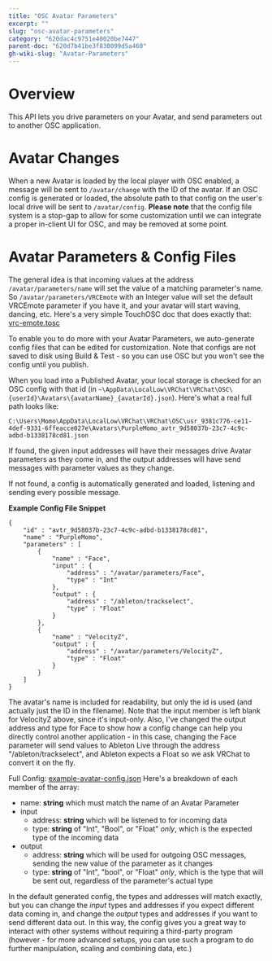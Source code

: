```yaml
---
title: "OSC Avatar Parameters"
excerpt: ""
slug: "osc-avatar-parameters"
category: "620dac4c9751e40020be7447"
parent-doc: "620d7b41be3f830099d5a460"
gh-wiki-slug: "Avatar-Parameters"
---
```

# Overview
This API lets you drive parameters on your Avatar, and send parameters out to another OSC application.

# Avatar Changes
When a new Avatar is loaded by the local player with OSC enabled, a message will be sent to `/avatar/change` with the ID of the avatar. If an OSC config is generated or loaded, the absolute path to that config on the user's local drive will be sent to `/avatar/config`.
**Please note** that the config file system is a stop-gap to allow for some customization until we can integrate a proper in-client UI for OSC, and may be removed at some point.

# Avatar Parameters & Config Files
The general idea is that incoming values at the address `/avatar/parameters/name` will set the value of a matching parameter's name. So `/avatar/parameters/VRCEmote` with an Integer value will set the default VRCEmote parameter if you have it, and your avatar will start waving, dancing, etc. Here's a very simple TouchOSC doc that does exactly that: [vrc-emote.tosc](https://github.com/vrchat-community/osc/raw/main/files/touch-osc/vrc-emote.tosc )

To enable you to do more with your Avatar Parameters, we auto-generate config files that can be edited for customization. Note that configs are not saved to disk using Build & Test - so you can use OSC but you won't see the config until you publish.

When you load into a Published Avatar, your local storage is checked for an OSC config with that id (in `~\AppData\LocalLow\VRChat\VRChat\OSC\{userId}\Avatars\{avatarName}_{avatarId}.json`).
Here's what a real full path looks like:
```
C:\Users\Momo\AppData\LocalLow\VRChat\VRChat\OSC\usr_9381c776-ce11-4def-9331-6ffeacce027e\Avatars\PurpleMomo_avtr_9d58037b-23c7-4c9c-adbd-b1338178cd81.json
```

If found, the given input addresses will have their messages drive Avatar parameters as they come in, and the output addresses will have send messages with parameter values as they change.

If not found, a config is automatically generated and loaded, listening and sending every possible message.

**Example Config File Snippet**

```
{
    "id" : "avtr_9d58037b-23c7-4c9c-adbd-b1338178cd81",
    "name" : "PurpleMomo",
    "parameters" : [
        {
            "name" : "Face",
            "input" : {
                "address" : "/avatar/parameters/Face",
                "type" : "Int"
            },
            "output" : {
                "address" : "/ableton/trackselect",
                "type" : "Float"
            }
        },
        {
            "name" : "VelocityZ",
            "output" : {
                "address" : "/avatar/parameters/VelocityZ",
                "type" : "Float"
            }
        }
    ]
}
```

The avatar's name is included for readability, but only the id is used (and actually just the ID in the filename). Note that the input member is left blank for VelocityZ above, since it's input-only. Also, I've changed the output address and type for Face to show how a config change can help you directly control another application - in this case, changing the Face parameter will send values to Ableton Live through the address "/ableton/trackselect", and Ableton expects a Float so we ask VRChat to convert it on the fly.

Full Config: [example-avatar-config.json](https://github.com/vrchat-community/osc/raw/main/files/avatar-parameters/configs/example-avatar-config.json)
Here's a breakdown of each member of the array:

- name: **string** which must match the name of an Avatar Parameter
- input
    - address: **string** which will be listened to for incoming data
    - type: **string** of "Int", "Bool", or "Float" *only*, which is the expected type of the incoming data
- output
    - address: **string** which will be used for outgoing OSC messages, sending the new value of the parameter as it changes
    - type: **string** of "Int", "bool", or "Float" *only*, which is the type that will be sent out, regardless of the parameter's actual type

In the default generated config, the types and addresses will match exactly, but you can change the *input* types and addresses if you expect different data coming in, and change the *output* types and addresses if you want to send different data out. In this way, the config gives you a great way to interact with other systems without requiring a third-party program (however - for more advanced setups, you can use such a program to do further manipulation, scaling and combining data, etc.)